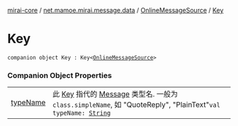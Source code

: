 [mirai-core](../../../index.md) / [net.mamoe.mirai.message.data](../../index.md) / [OnlineMessageSource](../index.md) / [Key](./index.md)

# Key

`companion object Key : Key<`[`OnlineMessageSource`](../index.md)`>`

### Companion Object Properties
|||
|:----------------------------------------------------------------------------------------|:---------------------------------------------------------------------------------------------------------------------------------------------------------------------------------------------------------|
| [typeName](type-name.md) | 此 [Key](../../-message/-key/index.md) 指代的 [Message](../../-message/index.md) 类型名. 一般为 `class.simpleName`, 如 "QuoteReply", "PlainText"`val typeName: `[`String`](https://kotlinlang.org/api/latest/jvm/stdlib/kotlin/-string/index.html) |


